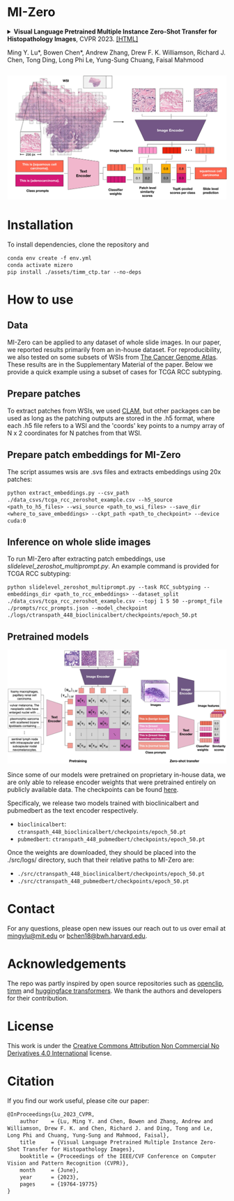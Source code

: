 # MI-Zero

<details>
<summary>
  <b>Visual Language Pretrained Multiple Instance Zero-Shot Transfer for Histopathology Images</b>, CVPR 2023. 
  <a href="https://openaccess.thecvf.com/content/CVPR2023/html/Lu_Visual_Language_Pretrained_Multiple_Instance_Zero-Shot_Transfer_for_Histopathology_Images_CVPR_2023_paper.html" target="blank">[HTML]</a>

Ming Y. Lu*, Bowen Chen*, Andrew Zhang, Drew F. K. Williamson, Richard J. Chen, Tong Ding, Long Phi Le, Yung-Sung Chuang, Faisal Mahmood
</summary>

```
@InProceedings{Lu_2023_CVPR,
    author    = {Lu, Ming Y. and Chen, Bowen and Zhang, Andrew and Williamson, Drew F. K. and Chen, Richard J. and Ding, Tong and Le, Long Phi and Chuang, Yung-Sung and Mahmood, Faisal},
    title     = {Visual Language Pretrained Multiple Instance Zero-Shot Transfer for Histopathology Images},
    booktitle = {Proceedings of the IEEE/CVF Conference on Computer Vision and Pattern Recognition (CVPR)},
    month     = {June},
    year      = {2023},
    pages     = {19764-19775}
}
```
</details>

![MI-Zero schematic](assets/images/wsi_zeroshot-lr.jpg)

# Installation

To install dependencies, clone the repository and

```{bash}
conda env create -f env.yml
conda activate mizero
pip install ./assets/timm_ctp.tar --no-deps
```

# How to use 

## Data

MI-Zero can be applied to any dataset of whole slide images. In our paper, we reported results primarily from an in-house dataset. For reproducibility, we also tested on some subsets of WSIs from [The Cancer Genome Atlas](https://portal.gdc.cancer.gov/). These results are in the Supplementary Material of the paper. Below we provide a quick example using a subset of cases for TCGA RCC subtyping. 

## Prepare patches
To extract patches from WSIs, we used [CLAM](https://github.com/mahmoodlab/CLAM), but other packages can be used as long as the patching outputs are stored in the .h5 format, where each .h5 file refers to a WSI and the 'coords' key points to a numpy array of N x 2 coordinates for N patches from that WSI. 

## Prepare patch embeddings for MI-Zero
The script assumes wsis are .svs files and extracts embeddings using 20x patches:

```shell
python extract_embeddings.py --csv_path ./data_csvs/tcga_rcc_zeroshot_example.csv --h5_source <path_to_h5_files> --wsi_source <path_to_wsi_files> --save_dir <where_to_save_embeddings> --ckpt_path <path_to_checkpoint> --device cuda:0
```

## Inference on whole slide images
To run MI-Zero after extracting patch embeddings, use *slidelevel_zeroshot_multiprompt.py*. An example command is provided for TCGA RCC subtyping:

```shell
python slidelevel_zeroshot_multiprompt.py --task RCC_subtyping --embeddings_dir <path_to_rcc_embeddings> --dataset_split ./data_csvs/tcga_rcc_zeroshot_example.csv --topj 1 5 50 --prompt_file ./prompts/rcc_prompts.json --model_checkpoint ./logs/ctranspath_448_bioclinicalbert/checkpoints/epoch_50.pt 
```

## Pretrained models
![Pretraining schematic](assets/images/patch-lr.jpg)

Since some of our models were pretrained on proprietary in-house data, we are only able to release encoder weights that were pretrained entirely on publicly available data. The checkpoints can be found [here](https://drive.google.com/drive/folders/1AR9agw2WLXes5wz26UTlT_mvJoUY38mQ?usp=share_link). 

Specificaly, we release two models trained with bioclinicalbert and pubmedbert as the text encoder respectively.
- `bioclinicalbert`: `ctranspath_448_bioclinicalbert/checkpoints/epoch_50.pt`
- `pubmedbert`: `ctranspath_448_pubmedbert/checkpoints/epoch_50.pt`

Once the weights are downloaded, they should be placed into the ./src/logs/ directory, such that their relative paths to MI-Zero are:
-  `./src/ctranspath_448_bioclinicalbert/checkpoints/epoch_50.pt`
- `./src/ctranspath_448_pubmedbert/checkpoints/epoch_50.pt`

# Contact

For any questions, please open new issues our reach out to us over email at <mingylu@mit.edu> or <bchen18@bwh.harvard.edu>.

# Acknowledgements

The repo was partly inspired by open source repositories such as [openclip](https://github.com/mlfoundations/open_clip),  [timm](https://github.com/huggingface/pytorch-image-models/) and [huggingface transformers](https://github.com/huggingface/transformers). We thank the authors and developers for their contribution.

# License

This work is under the [Creative Commons Attribution Non Commercial No Derivatives 4.0 International](https://creativecommons.org/licenses/by-nc-nd/4.0/) license.

# Citation
If you find our work useful, please cite our paper:
```
@InProceedings{Lu_2023_CVPR,
    author    = {Lu, Ming Y. and Chen, Bowen and Zhang, Andrew and Williamson, Drew F. K. and Chen, Richard J. and Ding, Tong and Le, Long Phi and Chuang, Yung-Sung and Mahmood, Faisal},
    title     = {Visual Language Pretrained Multiple Instance Zero-Shot Transfer for Histopathology Images},
    booktitle = {Proceedings of the IEEE/CVF Conference on Computer Vision and Pattern Recognition (CVPR)},
    month     = {June},
    year      = {2023},
    pages     = {19764-19775}
}
```
